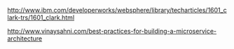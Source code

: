http://www.ibm.com/developerworks/websphere/library/techarticles/1601_clark-trs/1601_clark.html


http://www.vinaysahni.com/best-practices-for-building-a-microservice-architecture